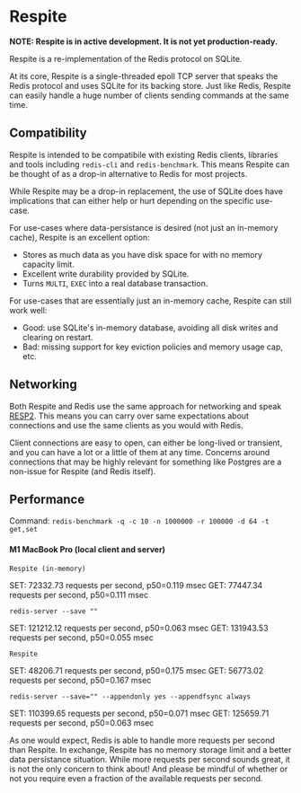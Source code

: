 # Respite

**NOTE: Respite is in active development. It is not yet production-ready.**

Respite is a re-implementation of the Redis protocol on SQLite.

At its core, Respite is a single-threaded epoll TCP server that speaks the Redis protocol and uses SQLite for its backing store. Just like Redis, Respite can easily handle a huge number of clients sending commands at the same time.

## Compatibility

Respite is intended to be compatibile with existing Redis clients, libraries and tools including `redis-cli` and `redis-benchmark`. This means Respite can be thought of as a drop-in alternative to Redis for most projects.

While Respite may be a drop-in replacement, the use of SQLite does have implications that can either help or hurt depending on the specific use-case.

For use-cases where data-persistance is desired (not just an in-memory cache), Respite is an excellent option:
* Stores as much data as you have disk space for with no memory capacity limit.
* Excellent write durability provided by SQLite.
* Turns `MULTI`, `EXEC` into a real database transaction.

For use-cases that are essentially just an in-memory cache, Respite can still work well:
* Good: use SQLite's in-memory database, avoiding all disk writes and clearing on restart.
* Bad: missing support for key eviction policies and memory usage cap, etc.

## Networking

Both Respite and Redis use the same approach for networking and speak [RESP2](https://redis.io/docs/latest/develop/reference/protocol-spec/). This means you can carry over same expectations about connections and use the same clients as you would with Redis.

Client connections are easy to open, can either be long-lived or transient, and you can have a lot or a little of them at any time. Concerns around connections that may be highly relevant for something like Postgres are a non-issue for Respite (and Redis itself).

## Performance

Command: `redis-benchmark -q -c 10 -n 1000000 -r 100000 -d 64 -t get,set`

#### M1 MacBook Pro (local client and server)

`Respite (in-memory)`

SET: 72332.73 requests per second, p50=0.119 msec
GET: 77447.34 requests per second, p50=0.111 msec

`redis-server --save ""`

SET: 121212.12 requests per second, p50=0.063 msec
GET: 131943.53 requests per second, p50=0.055 msec

`Respite`

SET: 48206.71 requests per second, p50=0.175 msec
GET: 56773.02 requests per second, p50=0.167 msec

`redis-server --save="" --appendonly yes --appendfsync always`

SET: 110399.65 requests per second, p50=0.071 msec
GET: 125659.71 requests per second, p50=0.063 msec

As one would expect, Redis is able to handle more requests per second than Respite. In exchange, Respite has no memory storage limit and a better data persistance situation. While more requests per second sounds great, it is not the only concern to think about! And please be mindful of whether or not you require even a fraction of the available requests per second.
